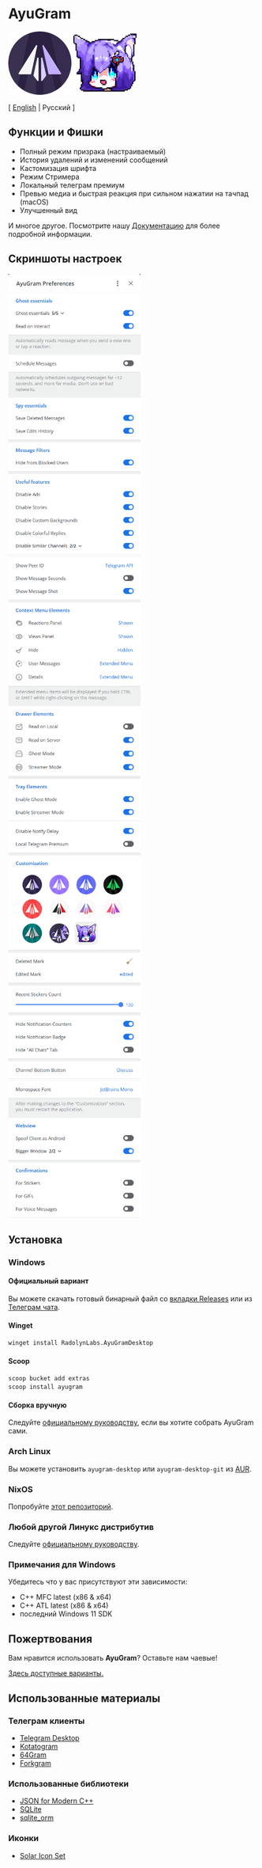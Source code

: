 # AyuGram

![AyuGram Лого](.github/AyuGram.png) ![AyuChan](.github/AyuChan.png)

[ [English](README.md)  | Русский ]

## Функции и Фишки

- Полный режим призрака (настраиваемый)
- История удалений и изменений сообщений
- Кастомизация шрифта
- Режим Стримера
- Локальный телеграм премиум
- Превью медиа и быстрая реакция при сильном нажатии на тачпад (macOS)
- Улучшенный вид

И многое другое. Посмотрите нашу [Документацию](https://docs.ayugram.one/desktop/) для более подробной информации.

## Скриншоты настроек

<img src='.github/demos/demo1.png' width='268'>
<img src='.github/demos/demo3.png' width='268'>
<img src='.github/demos/demo2.png' width='268'>
<img src='.github/demos/demo4.png' width='268'>

## Установка

### Windows

#### Официальный вариант

Вы можете скачать готовый бинарный файл со [вкладки Releases](https://github.com/AyuGram/AyuGramDesktop/releases) или из
[Телеграм чата](https://t.me/ayugramchat/12788).

#### Winget

```bash
winget install RadolynLabs.AyuGramDesktop
```

#### Scoop

```bash
scoop bucket add extras
scoop install ayugram
```

#### Сборка вручную

Следуйте [официальному руководству](https://github.com/AyuGram/AyuGramDesktop/blob/dev/docs/building-win-x64.md), если
вы хотите собрать AyuGram сами.

### Arch Linux

Вы можете установить `ayugram-desktop` или `ayugram-desktop-git`
из [AUR](https://aur.archlinux.org/packages?O=0&K=ayugram).

### NixOS

Попробуйте [этот репозиторий](https://github.com/kaeeraa/ayugram-desktop).

### Любой другой Линукс дистрибутив

Следуйте [официальному руководству](https://github.com/AyuGram/AyuGramDesktop/blob/dev/docs/building-linux.md).

### Примечания для Windows

Убедитесь что у вас присутствуют эти зависимости:

- C++ MFC latest (x86 & x64)
- C++ ATL latest (x86 & x64)
- последний Windows 11 SDK

## Пожертвования

Вам нравится использовать **AyuGram**? Оставьте нам чаевые!

[Здесь доступные варианты.](https://docs.ayugram.one/donate/)

## Использованные материалы

### Телеграм клиенты

- [Telegram Desktop](https://github.com/telegramdesktop/tdesktop)
- [Kotatogram](https://github.com/kotatogram/kotatogram-desktop)
- [64Gram](https://github.com/TDesktop-x64/tdesktop)
- [Forkgram](https://github.com/forkgram/tdesktop)

### Использованные библиотеки

- [JSON for Modern C++](https://github.com/nlohmann/json)
- [SQLite](https://github.com/sqlite/sqlite)
- [sqlite_orm](https://github.com/fnc12/sqlite_orm)

### Иконки

- [Solar Icon Set](https://www.figma.com/community/file/1166831539721848736)
